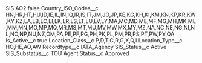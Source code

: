 <?xml version="1.0" encoding="UTF-8"?>
<CustomMetadata xmlns="http://soap.sforce.com/2006/04/metadata" xmlns:xsi="http://www.w3.org/2001/XMLSchema-instance" xmlns:xsd="http://www.w3.org/2001/XMLSchema">
    <label>SIS AO2</label>
    <protected>false</protected>
    <values>
        <field>Country_ISO_Codes__c</field>
        <value xsi:type="xsd:string">HN,HR,HT,HU,ID,IE,IL,IN,IQ,IR,IS,IT,JM,JO,JP,KE,KG,KH,KI,KM,KN,KP,KR,KW,KY,KZ,LA,LB,LC,LI,LK,LR,LS,LT,LU,LV,LY,MA,MC,MD,ME,MF,MG,MH,MK,ML,MM,MN,MO,MP,MQ,MR,MS,MT,MU,MV,MW,MX,MY,MZ,NA,NC,NE,NG,NI,NL,NO,NP,NU,NZ,OM,PA,PE,PF,PG,PH,PK,PL,PM,PR,PS,PT,PW,PY,QA</value>
    </values>
    <values>
        <field>Is_Active__c</field>
        <value xsi:type="xsd:boolean">true</value>
    </values>
    <values>
        <field>Location_Class__c</field>
        <value xsi:type="xsd:string">P,D,T,C,R,G,X,Q,I</value>
    </values>
    <values>
        <field>Location_Type__c</field>
        <value xsi:type="xsd:string">HO,HE,AO,AW</value>
    </values>
    <values>
        <field>Recordtype__c</field>
        <value xsi:type="xsd:string">IATA_Agency</value>
    </values>
    <values>
        <field>SIS_Status__c</field>
        <value xsi:type="xsd:string">Active</value>
    </values>
    <values>
        <field>SIS_Substatus__c</field>
        <value xsi:type="xsd:string">TOU Agent</value>
    </values>
    <values>
        <field>Status__c</field>
        <value xsi:type="xsd:string">Approved</value>
    </values>
</CustomMetadata>
